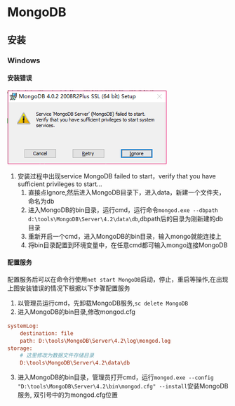 # MongoDB


## 安装

### Windows

#### 安装错误

![](pic/mongodb-start-fail.png)
1. 安装过程中出现service MongoDB failed to start，verify that you have sufficient privileges to start...
   1. 直接点Ignore,然后进入MongoDB目录下，进入data，新建一个文件夹，命名为db
   2. 进入MongoDB的bin目录，运行cmd，运行命令`mongod.exe --dbpath d:\tools\MongoDB\Server\4.2\data\db`,dbpath后的目录为刚新建的db目录
   3. 重新开启一个cmd，进入MongoDB的bin目录，输入mongo就能连接上
   4. 将bin目录配置到环境变量中，在任意cmd都可输入mongo连接MongoDB

#### 配置服务

配置服务后可以在命令行使用`net start MongoDB`启动，停止，重启等操作,在出现上图安装错误的情况下根据以下步骤配置服务

1. 以管理员运行cmd，先卸载MongoDB服务,`sc delete MongoDB`
2. 进入MongoDB的bin目录,修改mongod.cfg
```cfg
systemLog:
    destination: file
    path: D:\tools\MongoDB\Server\4.2\log\mongod.log
storage:
    # 这里修改为数据文件存储目录
    D:\tools\MongoDB\Server\4.2\data\db
```
3. 进入MongoDB的bin目录，管理员打开cmd，运行`mongod.exe --config "D:\tools\MongoDB\Server\4.2\bin\mongod.cfg" --install`安装MongoDB服务, 双引号中的为mongod.cfg位置